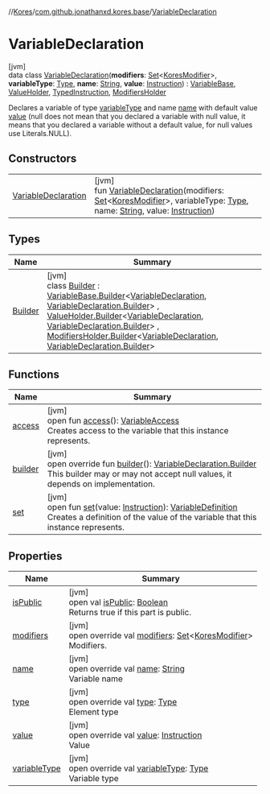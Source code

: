 //[Kores](../../../index.md)/[com.github.jonathanxd.kores.base](../index.md)/[VariableDeclaration](index.md)

# VariableDeclaration

[jvm]\
data class [VariableDeclaration](index.md)(**modifiers**: [Set](https://kotlinlang.org/api/latest/jvm/stdlib/kotlin.collections/-set/index.html)<[KoresModifier](../-kores-modifier/index.md)>, **variableType**: [Type](https://docs.oracle.com/javase/8/docs/api/java/lang/reflect/Type.html), **name**: [String](https://kotlinlang.org/api/latest/jvm/stdlib/kotlin/-string/index.html), **value**: [Instruction](../../com.github.jonathanxd.kores/-instruction/index.md)) : [VariableBase](../-variable-base/index.md), [ValueHolder](../-value-holder/index.md), [TypedInstruction](../-typed-instruction/index.md), [ModifiersHolder](../-modifiers-holder/index.md)

Declares a variable of type [variableType](variable-type.md) and name [name](name.md) with default value [value](value.md) (null does not mean that you declared a variable with null value, it means that you declared a variable without a default value, for null values use Literals.NULL).

## Constructors

| | |
|---|---|
| [VariableDeclaration](-variable-declaration.md) | [jvm]<br>fun [VariableDeclaration](-variable-declaration.md)(modifiers: [Set](https://kotlinlang.org/api/latest/jvm/stdlib/kotlin.collections/-set/index.html)<[KoresModifier](../-kores-modifier/index.md)>, variableType: [Type](https://docs.oracle.com/javase/8/docs/api/java/lang/reflect/Type.html), name: [String](https://kotlinlang.org/api/latest/jvm/stdlib/kotlin/-string/index.html), value: [Instruction](../../com.github.jonathanxd.kores/-instruction/index.md)) |

## Types

| Name | Summary |
|---|---|
| [Builder](-builder/index.md) | [jvm]<br>class [Builder](-builder/index.md) : [VariableBase.Builder](../-variable-base/-builder/index.md)<[VariableDeclaration](index.md), [VariableDeclaration.Builder](-builder/index.md)> , [ValueHolder.Builder](../-value-holder/-builder/index.md)<[VariableDeclaration](index.md), [VariableDeclaration.Builder](-builder/index.md)> , [ModifiersHolder.Builder](../-modifiers-holder/-builder/index.md)<[VariableDeclaration](index.md), [VariableDeclaration.Builder](-builder/index.md)> |

## Functions

| Name | Summary |
|---|---|
| [access](../-variable-base/access.md) | [jvm]<br>open fun [access](../-variable-base/access.md)(): [VariableAccess](../-variable-access/index.md)<br>Creates access to the variable that this instance represents. |
| [builder](builder.md) | [jvm]<br>open override fun [builder](builder.md)(): [VariableDeclaration.Builder](-builder/index.md)<br>This builder may or may not accept null values, it depends on implementation. |
| [set](../-variable-base/set.md) | [jvm]<br>open fun [set](../-variable-base/set.md)(value: [Instruction](../../com.github.jonathanxd.kores/-instruction/index.md)): [VariableDefinition](../-variable-definition/index.md)<br>Creates a definition of the value of the variable that this instance represents. |

## Properties

| Name | Summary |
|---|---|
| [isPublic](index.md#644725464%2FProperties%2F-1216412040) | [jvm]<br>open val [isPublic](index.md#644725464%2FProperties%2F-1216412040): [Boolean](https://kotlinlang.org/api/latest/jvm/stdlib/kotlin/-boolean/index.html)<br>Returns true if this part is public. |
| [modifiers](modifiers.md) | [jvm]<br>open override val [modifiers](modifiers.md): [Set](https://kotlinlang.org/api/latest/jvm/stdlib/kotlin.collections/-set/index.html)<[KoresModifier](../-kores-modifier/index.md)><br>Modifiers. |
| [name](name.md) | [jvm]<br>open override val [name](name.md): [String](https://kotlinlang.org/api/latest/jvm/stdlib/kotlin/-string/index.html)<br>Variable name |
| [type](index.md#1071684785%2FProperties%2F-1216412040) | [jvm]<br>open override val [type](index.md#1071684785%2FProperties%2F-1216412040): [Type](https://docs.oracle.com/javase/8/docs/api/java/lang/reflect/Type.html)<br>Element type |
| [value](value.md) | [jvm]<br>open override val [value](value.md): [Instruction](../../com.github.jonathanxd.kores/-instruction/index.md)<br>Value |
| [variableType](variable-type.md) | [jvm]<br>open override val [variableType](variable-type.md): [Type](https://docs.oracle.com/javase/8/docs/api/java/lang/reflect/Type.html)<br>Variable type |
